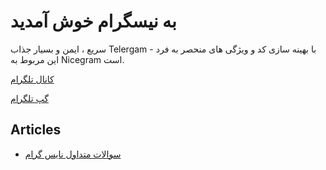 # به نیسگرام خوش آمدید

سریع ، ایمن و بسیار جذاب Telergam با بهینه سازی کد و ویژگی های منحصر به فرد - این مربوط به Nicegram است.

<a href="https://t.me/nicegramapp" target="_blank"> کانال تلگرام</a>

<a href="https://t.me/nicegram_fa" target="_blank"> گپ تلگرام</a>

## Articles
- [سوالات متداول نایس گرام](/fa/faq)